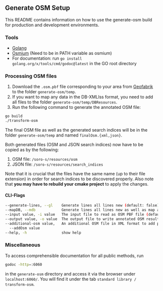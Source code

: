 ## Generate OSM Setup

This README contains information on how to use the generate-osm build for production and development environments.

### Tools
- [Golang](https://golang.org/doc/install)
- [Osmium](https://osmcode.org/osmium-tool/) (Need to be in PATH variable as osmium)
- For documentation: run `go install golang.org/x/tools/cmd/godoc@latest` in the GO root directory

### Processing OSM files

1. Download the `.osm.pbf` file corresponding to your area from [Geofabrik](https://download.geofabrik.de/europe/germany.html) to the folder `generate-osm/temp`.
2. If you want to map any data in the DB-XMLIss format, you need to add all files to the folder `generate-osm/temp/DBResources`.
3. Run the following command to generate the annotated OSM file:
```bash 
go build
./transform-osm
```

The final OSM file as well as the generated search indices will be in the folder `generate-osm/temp` and named `finalOsm.{xml,json}`.

Both generated files (OSM and JSON search indices) now have to be copied as by the following:
1. OSM file: `/soro-s/resources/osm`
2. JSON file: `/soro-s/resources/search_indices`

Note that it is crucial that the files have the same name (up to their file extension) in order for search indices to be discovered properly.
Also note that **you may have to rebuild your cmake project** to apply the changes.

#### CLI-Flags
```bash
--generate-lines, --gl    Generate lines all lines new (default: false)
--mapDB, --mdb            Generate lines all lines new as well as map an DB data (default: false)
--input value, -i value   The input file to read as OSM PBF file (default: "./temp/base.osm.pbf")
--output value, -o value  The output file to write annotated OSM result (filtered by rail) to as XML file (default: "./finalOsm.xml")
--additional-osm value,   An additional OSM file in XML format to add parsed DB data to (default: "" (do not add))
  --addOsm value  
--help, -h                show help
```

### Miscellaneous

To access comprehensible documentation for all public methods, run 
```bash
godoc -http=:6060
```
in the `generate-osm` directory and access it via the browser under `localhost:6060/`. You will find it under the tab `standard library / transform-osm`.

